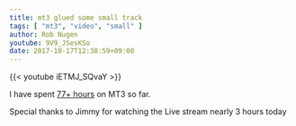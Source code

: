```yaml
---
title: mt3 glued some small track
tags: [ "mt3", "video", "small" ]
author: Rob Nugen
youtube: 9V9_JSesKSo
date: 2017-10-17T12:38:59+09:00
---
```


{{< youtube iETMJ_SQvaY >}}

I have spent [77+ hours](
http://www.grun1.com/utils/timeCalc.html?t1=4:14:42&c1=June%202017&t2=10:16:10&c2=July%202017&t3=26:12:06&c3=Aug%202017&t4=29:46:54&c4=Sep%202017&t5=57:16&c5=2%20oct&t6=1:06:05&c6=9%20oct&t7=24:02&c7=9%20oct&t8=1:27:33&c8=13%20Oct&t9=2:56:38&c9=17%20Oct&mode=0&fs3=1&ft2=1&f3t1=1&f4t0=1&d=:&o4=1&fps=
) on MT3 so far.

Special thanks to Jimmy for watching the
Live stream nearly 3 hours today
